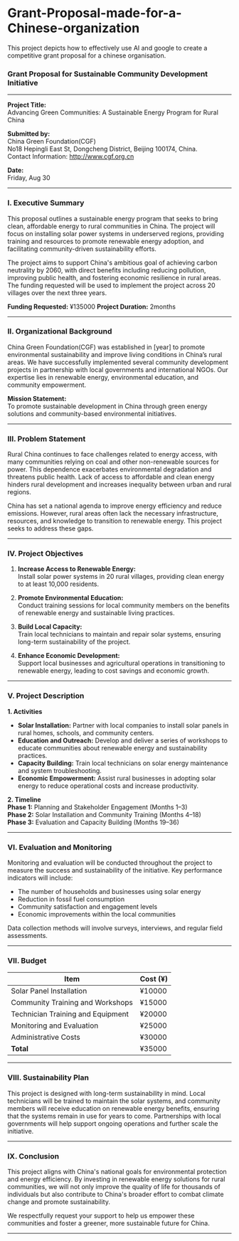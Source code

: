 # Grant-Proposal-made-for-a-Chinese-organization
This project depicts how to effectively use AI and google to create a competitive grant proposal for a chinese organisation.




### **Grant Proposal for Sustainable Community Development Initiative**

---

**Project Title:**  
Advancing Green Communities: A Sustainable Energy Program for Rural China

**Submitted by:**  
China Green Foundation(CGF)  
No18 Hepingli East St, Dongcheng District, Beijing 100174, China.   
Contact Information:  http://www.cgf.org.cn 

**Date:**  
Friday, Aug 30

---

### **I. Executive Summary**
This proposal outlines a sustainable energy program that seeks to bring clean, affordable energy to rural communities in China. The project will focus on installing solar power systems in underserved regions, providing training and resources to promote renewable energy adoption, and facilitating community-driven sustainability efforts.

The project aims to support China's ambitious goal of achieving carbon neutrality by 2060, with direct benefits including reducing pollution, improving public health, and fostering economic resilience in rural areas. The funding requested will be used to implement the project across 20 villages over the next three years.

**Funding Requested:** ¥135000
**Project Duration:** 2months

---

### **II. Organizational Background**
China Green Foundation(CGF) was established in [year] to promote environmental sustainability and improve living conditions in China’s rural areas. We have successfully implemented several community development projects in partnership with local governments and international NGOs. Our expertise lies in renewable energy, environmental education, and community empowerment.

**Mission Statement:**  
To promote sustainable development in China through green energy solutions and community-based environmental initiatives.

---

### **III. Problem Statement**
Rural China continues to face challenges related to energy access, with many communities relying on coal and other non-renewable sources for power. This dependence exacerbates environmental degradation and threatens public health. Lack of access to affordable and clean energy hinders rural development and increases inequality between urban and rural regions.

China has set a national agenda to improve energy efficiency and reduce emissions. However, rural areas often lack the necessary infrastructure, resources, and knowledge to transition to renewable energy. This project seeks to address these gaps.

---

### **IV. Project Objectives**
1. **Increase Access to Renewable Energy:**  
   Install solar power systems in 20 rural villages, providing clean energy to at least 10,000 residents.

2. **Promote Environmental Education:**  
   Conduct training sessions for local community members on the benefits of renewable energy and sustainable living practices.

3. **Build Local Capacity:**  
   Train local technicians to maintain and repair solar systems, ensuring long-term sustainability of the project.

4. **Enhance Economic Development:**  
   Support local businesses and agricultural operations in transitioning to renewable energy, leading to cost savings and economic growth.

---

### **V. Project Description**

**1. Activities**  
   - **Solar Installation:** Partner with local companies to install solar panels in rural homes, schools, and community centers.
   - **Education and Outreach:** Develop and deliver a series of workshops to educate communities about renewable energy and sustainability practices.
   - **Capacity Building:** Train local technicians on solar energy maintenance and system troubleshooting.
   - **Economic Empowerment:** Assist rural businesses in adopting solar energy to reduce operational costs and increase productivity.

**2. Timeline**  
   **Phase 1:** Planning and Stakeholder Engagement (Months 1–3)  
   **Phase 2:** Solar Installation and Community Training (Months 4–18)  
   **Phase 3:** Evaluation and Capacity Building (Months 19–36)

---

### **VI. Evaluation and Monitoring**
Monitoring and evaluation will be conducted throughout the project to measure the success and sustainability of the initiative. Key performance indicators will include:
   - The number of households and businesses using solar energy
   - Reduction in fossil fuel consumption
   - Community satisfaction and engagement levels
   - Economic improvements within the local communities

Data collection methods will involve surveys, interviews, and regular field assessments.

---

### **VII. Budget**

| **Item**                          | **Cost (¥)** |
|-----------------------------------|--------------|
| Solar Panel Installation          | ¥10000 |
| Community Training and Workshops  | ¥15000 |
| Technician Training and Equipment | ¥20000 |
| Monitoring and Evaluation         | ¥25000 |
| Administrative Costs              | ¥30000 |
| **Total**                         | ¥35000 |

---

### **VIII. Sustainability Plan**
This project is designed with long-term sustainability in mind. Local technicians will be trained to maintain the solar systems, and community members will receive education on renewable energy benefits, ensuring that the systems remain in use for years to come. Partnerships with local governments will help support ongoing operations and further scale the initiative.

---

### **IX. Conclusion**
This project aligns with China's national goals for environmental protection and energy efficiency. By investing in renewable energy solutions for rural communities, we will not only improve the quality of life for thousands of individuals but also contribute to China's broader effort to combat climate change and promote sustainability.

We respectfully request your support to help us empower these communities and foster a greener, more sustainable future for China.

---
